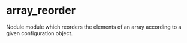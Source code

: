 # array_reorder
Nodule module which reorders the elements of an array according to a given configuration object.

